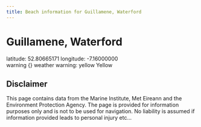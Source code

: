 ```yaml
---
title: Beach information for Guillamene, Waterford
---
```

# Guillamene, Waterford 

<div class="location-info">latitude: 52.80665171 longitude: -7.16000000</div>
<div class="met-eireann-warnings"><span class="material-icons {}-warning">warning</span>&nbsp;{} weather warning: yellow Yellow&nbsp;</div>
<div></div>

## Disclaimer

This page contains data from the Marine Institute, 
Met Eireann and the Environment Protection Agency. The page is provided for
information purposes only and is not to be used for navigation. No liability 
is assumed if information provided leads to personal injury etc...